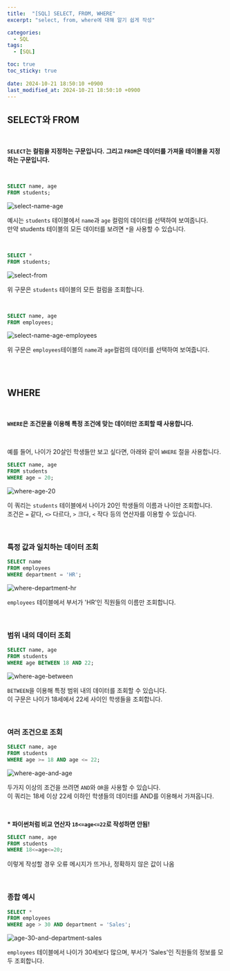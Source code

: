 ```yaml
---
title:  "[SQL] SELECT, FROM, WHERE"
excerpt: "select, from, where에 대해 알기 쉽게 작성"

categories:
  - SQL
tags:
  - [SQL]

toc: true
toc_sticky: true
 
date: 2024-10-21 18:50:10 +0900
last_modified_at: 2024-10-21 18:50:10 +0900
---
```


## SELECT와 FROM

<br>

**```SELECT```는 컬럼을 지정하는 구문입니다.**
**그리고 ```FROM```은 데이터를 가져올 테이블을 지정하는 구문입니다.**

<br>

```sql
SELECT name, age
FROM students;
```

![select-name-age](https://github.com/user-attachments/assets/dc83bb02-87c7-47da-b0bd-47c5554ce1b9)

예시는 ```students``` 테이블에서 ```name```과 ```age``` 컬럼의 데이터를 선택하여 보여줍니다.  
만약 students 테이블의 모든 데이터를 보려면 ```*```을 사용할 수 있습니다.

<br>

```sql
SELECT *
FROM students;
```

![select-from](https://github.com/user-attachments/assets/719e3355-6468-455b-be57-f2e9a6a8f197)

위 구문은 ```students``` 테이블의 모든 컬럼을 조회합니다.

<br>

```sql
SELECT name, age
FROM employees;
```

![select-name-age-employees](https://github.com/user-attachments/assets/fd4bda24-4fc5-475e-a75e-de7a9253f6b3)

위 구문은 ```employees```테이블의 ```name```과 ```age```컬럼의 데이터를 선택하여 보여줍니다.

<br>

<br>

## WHERE

<br>

**```WHERE```은 조건문을 이용해 특정 조건에 맞는 데이터만 조회할 때 사용합니다.**

<br>

예를 들어, 나이가 20살인 학생들만 보고 싶다면, 아래와 같이 ```WHERE``` 절을 사용합니다.

```sql
SELECT name, age
FROM students
WHERE age = 20;
```

![where-age-20](https://github.com/user-attachments/assets/f3b717ea-1cac-4822-974b-5f1f301fe8ae)

이 쿼리는 ```students``` 테이블에서 나이가 20인 학생들의 이름과 나이만 조회합니다.  
조건은 ```=``` 같다, ```<>``` 다르다, ```>``` 크다, ```<``` 작다 등의 연산자를 이용할 수 있습니다.

<br>

### 특정 값과 일치하는 데이터 조회

```sql
SELECT name
FROM employees
WHERE department = 'HR';
```

![where-department-hr](https://github.com/user-attachments/assets/cd9b031f-0154-49c5-bf7e-5ef58c1a452e)

```employees``` 테이블에서 부서가 'HR'인 직원들의 이름만 조회합니다.

<br>

### 범위 내의 데이터 조회

```sql
SELECT name, age
FROM students
WHERE age BETWEEN 18 AND 22;
```

![where-age-between](https://github.com/user-attachments/assets/a005591e-2489-4711-a604-f3a6d739af44)

```BETWEEN```을 이용해 특정 범위 내의 데이터를 조회할 수 있습니다.  
이 구문은 나이가 18세에서 22세 사이인 학생들을 조회합니다.

<br>

### 여러 조건으로 조회

```sql
SELECT name, age
FROM students
WHERE age >= 18 AND age <= 22;
```

![where-age-and-age](https://github.com/user-attachments/assets/00c21324-7990-439b-bef8-0ec333cb5f1f)

두가지 이상의 조건을 쓰려면 ```AND```와 ```OR```을 사용할 수 있습니다.  
이 쿼리는 18세 이상 22세 이하인 학생들의 데이터를 AND를 이용해서 가져옵니다.

<br>

**\* 파이썬처럼 비교 연산자 ```18<=age<=22```로 작성하면 안됨!**

```sql
SELECT name, age
FROM students
WHERE 18<=age<=20;
```
이렇게 작성할 경우 오류 메시지가 뜨거나, 정확하지 않은 값이 나옴

<br>

### 종합 예시

```sql
SELECT *
FROM employees
WHERE age > 30 AND department = 'Sales';
```

![age-30-and-department-sales](https://github.com/user-attachments/assets/f3dd2e00-8b5d-4223-9945-e77861187fd5)

```employees``` 테이블에서 나이가 30세보다 많으며, 부서가 'Sales'인 직원들의 정보를 모두 조회합니다.
